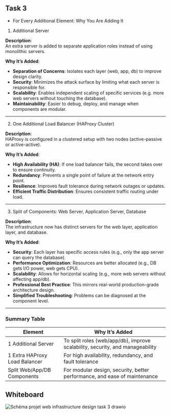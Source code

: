 ## Task 3

- For Every Additional Element: Why You Are Adding It

1. Additional Server

**Description**:  
An extra server is added to separate application roles instead of using monolithic servers.

**Why It’s Added**:
- **Separation of Concerns**: Isolates each layer (web, app, db) to improve design clarity.
- **Security**: Minimizes the attack surface by limiting what each server is responsible for.
- **Scalability**: Enables independent scaling of specific services (e.g. more web servers without touching the database).
- **Maintainability**: Easier to debug, deploy, and manage when components are modular.

---

2. One Additional Load Balancer (HAProxy Cluster)

**Description**:  
HAProxy is configured in a clustered setup with two nodes (active-passive or active-active).

**Why It’s Added**:
- **High Availability (HA)**: If one load balancer fails, the second takes over to ensure continuity.
- **Redundancy**: Prevents a single point of failure at the network entry point.
- **Resilience**: Improves fault tolerance during network outages or updates.
- **Efficient Traffic Distribution**: Ensures consistent traffic routing under load.

---

3. Split of Components: Web Server, Application Server, Database

**Description**:  
The infrastructure now has distinct servers for the web layer, application layer, and database.

**Why It’s Added**:
- **Security**: Each layer has specific access rules (e.g., only the app server can query the database).
- **Performance Optimization**: Resources are better allocated (e.g., DB gets I/O power, web gets CPU).
- **Scalability**: Allows for horizontal scaling (e.g., more web servers without affecting app/db).
- **Professional Best Practice**: This mirrors real-world production-grade architecture design.
- **Simplified Troubleshooting**: Problems can be diagnosed at the component level.

---

### Summary Table

| Element                          | Why It’s Added                                                                 |
|----------------------------------|---------------------------------------------------------------------------------|
| 1 Additional Server              | To split roles (web/app/db), improve scalability, security, and manageability  |
| 1 Extra HAProxy Load Balancer   | For high availability, redundancy, and fault tolerance                         |
| Split Web/App/DB Components     | For modular design, security, better performance, and ease of maintenance      |

## Whiteboard

![Schéma projet web infrastructure design task 3 drawio](https://github.com/user-attachments/assets/f5b805fe-7397-4076-8a57-fee45edf643e)
